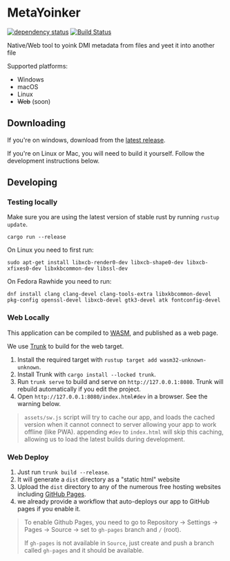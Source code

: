 # MetaYoinker

[![dependency status](https://deps.rs/repo/github/zewaka/meta-yoinker/status.svg)](https://deps.rs/repo/github/zewaka/meta-yoinker)
[![Build Status](https://github.com/zewaka/meta-yoinker/workflows/CI/badge.svg)](https://github.com/zewaka/meta-yoinker/actions?workflow=CI)

Native/Web tool to yoink DMI metadata from files and yeet it into another file

Supported platforms:
* Windows
* macOS
* Linux
* ~~Web~~ (soon)

## Downloading

If you're on windows, download from the [latest release](https://github.com/ZeWaka/meta-yoinker/releases).

If you're on Linux or Mac, you will need to build it yourself. Follow the development instructions below.

## Developing

### Testing locally

Make sure you are using the latest version of stable rust by running `rustup update`.

`cargo run --release`

On Linux you need to first run:

`sudo apt-get install libxcb-render0-dev libxcb-shape0-dev libxcb-xfixes0-dev libxkbcommon-dev libssl-dev`

On Fedora Rawhide you need to run:

`dnf install clang clang-devel clang-tools-extra libxkbcommon-devel pkg-config openssl-devel libxcb-devel gtk3-devel atk fontconfig-devel`

### Web Locally

This application can be compiled to [WASM](https://en.wikipedia.org/wiki/WebAssembly), and published as a web page.

We use [Trunk](https://trunkrs.dev/) to build for the web target.
1. Install the required target with `rustup target add wasm32-unknown-unknown`.
2. Install Trunk with `cargo install --locked trunk`.
3. Run `trunk serve` to build and serve on `http://127.0.0.1:8080`. Trunk will rebuild automatically if you edit the project.
4. Open `http://127.0.0.1:8080/index.html#dev` in a browser. See the warning below.

> `assets/sw.js` script will try to cache our app, and loads the cached version when it cannot connect to server allowing your app to work offline (like PWA).
> appending `#dev` to `index.html` will skip this caching, allowing us to load the latest builds during development.

### Web Deploy
1. Just run `trunk build --release`.
2. It will generate a `dist` directory as a "static html" website
3. Upload the `dist` directory to any of the numerous free hosting websites including [GitHub Pages](https://docs.github.com/en/free-pro-team@latest/github/working-with-github-pages/configuring-a-publishing-source-for-your-github-pages-site).
4. we already provide a workflow that auto-deploys our app to GitHub pages if you enable it.
> To enable Github Pages, you need to go to Repository -> Settings -> Pages -> Source -> set to `gh-pages` branch and `/` (root).
>
> If `gh-pages` is not available in `Source`, just create and push a branch called `gh-pages` and it should be available.
